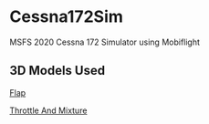 # Cessna172Sim
MSFS 2020 Cessna 172 Simulator using Mobiflight

## 3D Models Used
[Flap](https://www.printables.com/model/506564-cessna-172-flaps-panel/files)

[Throttle And Mixture](https://www.printables.com/model/189914-cessna-182-flightsim-throttle)
